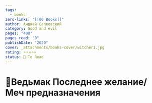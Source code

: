 ```yaml
---
tags:
  - books
zero-links: "[[00 Books]]"
author: Анджей Сапковский
category: Good and evil
pages: "400"
pages_read: "0"
publishDate: "2020"
cover: _attachments/books-cover/witcher1.jpg
rating: ⭐⭐⭐⭐⭐
status: 🔷 To Read
---
```

# 📔Ведьмак Последнее желание/Меч предназначения